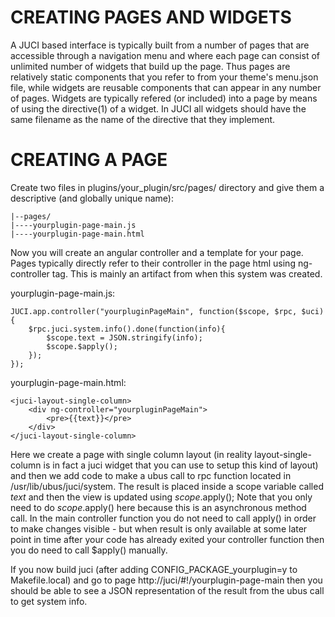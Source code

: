 CREATING PAGES AND WIDGETS
==============

A JUCI based interface is typically built from a number of pages that are accessible through a navigation menu and where each page can consist of unlimited number of widgets that build up the page. Thus pages are relatively static components that you refer to from your theme's menu.json file, while widgets are reusable components that can appear in any number of pages. Widgets are typically refered (or included) into a page by means of using the directive(1) of a widget. In JUCI all widgets should have the same filename as the name of the directive that they implement. 

CREATING A PAGE
===============

Create two files in plugins/your_plugin/src/pages/ directory and give them a descriptive (and globally unique name): 

	|--pages/
	|----yourplugin-page-main.js
	|----yourplugin-page-main.html

Now you will create an angular controller and a template for your page. Pages typically directly refer to their controller in the page html using ng-controller tag. This is mainly an artifact from when this system was created. 

yourplugin-page-main.js: 

	JUCI.app.controller("yourpluginPageMain", function($scope, $rpc, $uci){
		$rpc.juci.system.info().done(function(info){
			$scope.text = JSON.stringify(info); 
			$scope.$apply(); 
		}); 
	}); 

yourplugin-page-main.html: 
	
	<juci-layout-single-column>
		<div ng-controller="yourpluginPageMain">
			<pre>{{text}}</pre>
		</div>
	</juci-layout-single-column>

Here we create a page with single column layout (in reality layout-single-column is in fact a juci widget that you can use to setup this kind of layout) and then we add code to make a ubus call to rpc function located in /usr/lib/ubus/juci/system. The result is placed inside a scope variable called *text* and then the view is updated using $scope.$apply(); Note that you only need to do $scope.$apply() here because this is an asynchronous method call. In the main controller function you do not need to call apply() in order to make changes visible - but when result is only available at some later point in time after your code has already exited your controller function then you do need to call $apply() manually. 

If you now build juci (after adding CONFIG_PACKAGE_yourplugin=y to Makefile.local) and go to page http://juci/#!/yourplugin-page-main then you should be able to see a JSON representation of the result from the ubus call to get system info. 
